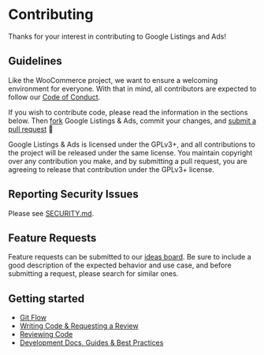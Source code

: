 # Contributing

Thanks for your interest in contributing to Google Listings and Ads!

## Guidelines

Like the WooCommerce project, we want to ensure a welcoming environment for everyone. With that in mind, all contributors are expected to follow our [Code of Conduct](./CODE_OF_CONDUCT.md).

If you wish to contribute code, please read the information in the sections below. Then [fork](https://help.github.com/articles/fork-a-repo/) Google Listings & Ads, commit your changes, and [submit a pull request](https://docs.github.com/en/github/collaborating-with-pull-requests/proposing-changes-to-your-work-with-pull-requests/about-pull-requests) 🎉

Google Listings & Ads is licensed under the GPLv3+, and all contributions to the project will be released under the same license. You maintain copyright over any contribution you make, and by submitting a pull request, you are agreeing to release that contribution under the GPLv3+ license.

## Reporting Security Issues

Please see [SECURITY.md](./SECURITY.md).

## Feature Requests

Feature requests can be submitted to our [ideas board](https://ideas.woocommerce.com/forums/133476-woocommerce?category_id=403986). Be sure to include a good description of the expected behavior and use case, and before submitting a request, please search for similar ones.

## Getting started
* [Git Flow](https://github.com/woocommerce/google-listings-and-ads/wiki/Git-Flow)
* [Writing Code & Requesting a Review](https://github.com/woocommerce/google-listings-and-ads/wiki/Working-With-Code#writing-code-and-requesting-a-review)
* [Reviewing Code](https://github.com/woocommerce/google-listings-and-ads/wiki/Working-With-Code#reviewing-code)
* [Development Docs, Guides & Best Practices](https://github.com/woocommerce/google-listings-and-ads/wiki/Development-Docs,-Guides-&-Best-Practices)
